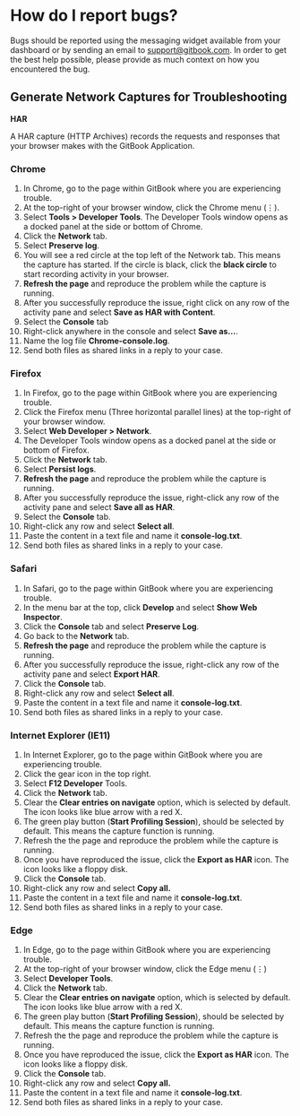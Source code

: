 # How do I report bugs?

Bugs should be reported using the messaging widget available from your dashboard or by sending an email to [support@gitbook.com](mailto:support@gitbook.com). In order to get the best help possible, please provide as much context on how you encountered the bug.

## **Generate Network Captures for Troubleshooting**

**HAR**

A HAR capture (HTTP Archives) records the requests and responses that your browser makes with the GitBook Application.

### **Chrome**

1. In Chrome, go to the page within GitBook where you are experiencing trouble.
2. At the top-right of your browser window, click the Chrome menu (⋮).
3. Select **Tools > Developer Tools**. The Developer Tools window opens as a docked panel at the side or bottom of Chrome.
4. Click the **Network** tab.
5. Select **Preserve log**.
6. You will see a red circle at the top left of the Network tab. This means the capture has started. If the circle is black, click the **black circle** to start recording activity in your browser.
7. **Refresh the page** and reproduce the problem while the capture is running.
8. After you successfully reproduce the issue, right click on any row of the activity pane and select **Save as HAR with Content**.
9. Select the **Console** tab
10. Right-click anywhere in the console and select **Save as...**.
11. Name the log file **Chrome-console.log**.
12. Send both files as shared links in a reply to your case.

### **Firefox**

1. In Firefox, go to the page within GitBook where you are experiencing trouble.
2. Click the Firefox menu (Three horizontal parallel lines) at the top-right of your browser window.
3. Select **Web Developer > Network**.
4. The Developer Tools window opens as a docked panel at the side or bottom of Firefox.
5. Click the **Network** tab.
6. Select **Persist logs**.
7. **Refresh the page** and reproduce the problem while the capture is running.
8. After you successfully reproduce the issue, right-click any row of the activity pane and select **Save all as HAR**.
9. Select the **Console** tab.
10. Right-click any row and select **Select all**.
11. Paste the content in a text file and name it **console-log.txt**.
12. Send both files as shared links in a reply to your case.

### **Safari**

1. In Safari, go to the page within GitBook where you are experiencing trouble.
2. In the menu bar at the top, click **Develop** and select **Show Web Inspector**.
3. Click the **Console** tab and select **Preserve Log**.
4. Go back to the **Network** tab.
5. **Refresh the page** and reproduce the problem while the capture is running.
6. After you successfully reproduce the issue, right-click any row of the activity pane and select **Export HAR**.
7. Click the **Console** tab.
8. Right-click any row and select **Select all**.
9. Paste the content in a text file and name it **console-log.txt**.
10. Send both files as shared links in a reply to your case.

### **Internet Explorer (IE11)**

1. In Internet Explorer, go to the page within GitBook where you are experiencing trouble.
2. Click the gear icon in the top right.
3. Select **F12 Developer** Tools.
4. Click the **Network** tab.
5. Clear the **Clear entries on navigate** option, which is selected by default. The icon looks like blue arrow with a red X.
6. The green play button (**Start Profiling Session**), should be selected by default. This means the capture function is running.
7. Refresh the the page and reproduce the problem while the capture is running.
8. Once you have reproduced the issue, click the **Export as HAR** icon. The icon looks like a floppy disk.
9. Click the **Console** tab.
10. Right-click any row and select **Copy all.**
11. Paste the content in a text file and name it **console-log.txt**.
12. Send both files as shared links in a reply to your case.

### **Edge**

1. In Edge, go to the page within GitBook where you are experiencing trouble.
2. At the top-right of your browser window, click the Edge menu (⋮)
3. Select **Developer Tools**.
4. Click the **Network** tab.
5. Clear the **Clear entries on navigate** option, which is selected by default. The icon looks like blue arrow with a red X.
6. The green play button (**Start Profiling Session**), should be selected by default. This means the capture function is running.
7. Refresh the the page and reproduce the problem while the capture is running.
8. Once you have reproduced the issue, click the **Export as HAR** icon. The icon looks like a floppy disk.
9. Click the **Console** tab.
10. Right-click any row and select **Copy all.**
11. Paste the content in a text file and name it **console-log.txt**.
12. Send both files as shared links in a reply to your case.
